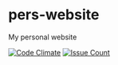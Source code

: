 # pers-website

My personal website

[![Code Climate](https://codeclimate.com/github/divayprakash/pers-website/badges/gpa.svg)](https://codeclimate.com/github/divayprakash/pers-website) [![Issue Count](https://codeclimate.com/github/divayprakash/pers-website/badges/issue_count.svg)](https://codeclimate.com/github/divayprakash/pers-website)
